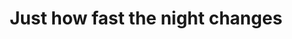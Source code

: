 ---
title: "Just how fast the night changes"
image: "sunrise.jpg"
year: 2021
content: "Acrylic on canvas"
order: 2
---
